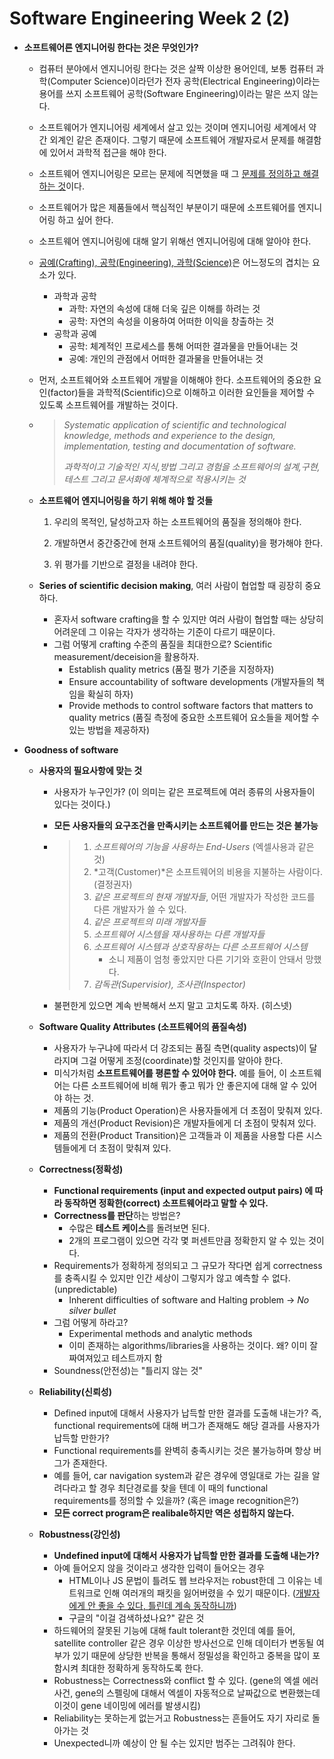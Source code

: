 # Software Engineering Week 2 (2)

* **소프트웨어른 엔지니어링 한다는 것은 무엇인가?**

  * 컴퓨터 분야에서 엔지니어링 한다는 것은 살짝 이상한 용어인데, 보통 컴퓨터 과학(Computer Science)이라던가 전자 공학(Electrical Engineering)이라는 용어를 쓰지 소프트웨어 공학(Software Engineering)이라는 말은 쓰지 않는다.

  * 소프트웨어가 엔지니어링 세계에서 살고 있는 것이며 엔지니어링 세계에서 약간 외계인 같은 존재이다. 그렇기 때문에 소프트웨어 개발자로서 문제를 해결함에 있어서 과학적 접근을 해야 한다.

  * 소프트웨어 엔지니어링은 모르는 문제에 직면했을 때 그 <u>문제를 정의하고 해결하는 것</u>이다.

  * 소프트웨어가 많은 제품들에서 핵심적인 부분이기 때문에 소프트웨어를 엔지니어링 하고 싶어 한다.

  * 소프트웨어 엔지니어링에 대해 알기 위해선 엔지니어링에 대해 알아야 한다.

  * <u>공예(Crafting), 공학(Engineering), 과학(Science)</u>은 어느정도의 겹치는 요소가 있다.

    * 과학과 공학
      * 과학: 자연의 속성에 대해 더욱 깊은 이해를 하려는 것
      * 공학: 자연의 속성을 이용하여 어떠한 이익을 창출하는 것
    * 공학과 공예
      * 공학: 체계적인 프로세스를 통해 어떠한 결과물을 만들어내는 것
      * 공예: 개인의 관점에서 어떠한 결과물을 만들어내는 것

  * 먼저, 소프트웨어와 소프트웨어 개발을 이해해야 한다. 소프트웨어의 중요한 요인(factor)들을 과학적(Scientific)으로 이해하고 이러한 요인들을 제어할 수 있도록 소프트웨어를 개발하는 것이다.

  * > *Systematic application of scientific and technological knowledge, methods and experience to the design, implementation, testing and documentation of software.*
    >
    > *과학적이고 기술적인 지식,방법 그리고 경험을 소프트웨어의 설계,구현,테스트 그리고 문서화에 체계적으로 적용시키는 것*

  * **소프트웨어 엔지니어링을 하기 위해 해야 할 것들**

    1. 우리의 목적인, 달성하고자 하는 소프트웨어의 품질을 정의해야 한다.

    2. 개발하면서 중간중간에 현재 소프트웨어의 품질(quality)을 평가해야 한다.

    3. 위 평가를 기반으로 결정을 내려야 한다.

  * **Series of scientific decision making**, 여러 사람이 협업할 때 굉장히 중요하다.

    * 혼자서 software crafting을 할 수 있지만 여러 사람이 협업할 때는 상당히 어려운데 그 이유는 각자가 생각하는 기준이 다르기 때문이다.
    * 그럼 어떻게 crafting 수준의 품질을 최대한으로? Scientific measurement/deceision을 활용하자.
      * Establish quality metrics (품질 평가 기준을 지정하자)
      * Ensure accountability of software developments (개발자들의 책임을 확실히 하자)
      * Provide methods to control software factors that matters to quality metrics (품질 측정에 중요한 소프트웨어 요소들을 제어할 수 있는 방법을 제공하자)

* **Goodness of software**

  * **사용자의 필요사항에 맞는 것**

    * 사용자가 누구인가? (이 의미는 같은 프로젝트에 여러 종류의 사용자들이 있다는 것이다.)

    * **모든 사용자들의 요구조건을 만족시키는 소프트웨어를 만드는 것은 불가능**

    * > 1. *소프트웨어의 기능을 사용하는 End-Users* (엑셀사용과 같은 것)
      > 2. *고객(Customer)*은 소프트웨어의 비용을 지불하는 사람이다. (결정권자)
      > 3. *같은 프로젝트의 현재 개발자들*, 어떤 개발자가 작성한 코드를 다른 개발자가 쓸 수 있다.
      > 4. *같은 프로젝트의 미래 개발자들*
      > 5. *소프트웨어 시스템을 재사용하는 다른 개발자들*
      > 6. *소프트웨어 시스템과 상호작용하는 다른 소프트웨어 시스템*
      >    * 소니 제품이 엄청 좋았지만 다른 기기와 호환이 안돼서 망했다.
      > 7. *감독관(Supervisior), 조사관(Inspector)*

    * 불편한게 있으면 계속 반복해서 쓰지 말고 고치도록 하자. (히스넷)

  * **Software Quality Attributes (소프트웨어의 품질속성)**

    * 사용자가 누구냐에 따라서 더 강조되는 품질 측면(quality aspects)이 달라지며 그걸 어떻게 조정(coordinate)할 것인지를 알아야 한다.
    * 미식가처럼 **소프트트웨어를 평론할 수 있어야 한다.** 예를 들어, 이 소프트웨어는 다른 소프트웨어에 비해 뭐가 좋고 뭐가 안 좋은지에 대해 알 수 있어야 하는 것.
    * 제품의 기능(Product Operation)은 사용자들에게 더 초점이 맞춰져 있다.
    * 제품의 개선(Product Revision)은 개발자들에게 더 초점이 맞춰져 있다.
    * 제품의 전환(Product Transition)은 고객들과 이 제품을 사용할 다른 시스템들에게 더 초점이 맞춰져 있다.

  * **Correctness(정확성)**

    * **Functional requirements (input and expected output pairs) 에 따라 동작하면 정확한(correct) 소프트웨어라고 말할 수 있다.**
    * **Correctness를 판단**하는 방법은?
      * 수많은 **테스트 케이스**를 돌려보면 된다.
      * 2개의 프로그램이 있으면 각각 몇 퍼센트만큼 정확한지 알 수 있는 것이다.
    * Requirements가 정확하게 정의되고 그 규모가 작다면 쉽게 correctness를 충족시킬 수 있지만 인간 세상이 그렇지가 않고 예측할 수 없다.(unpredictable)
      * Inherent difficulties of software and Halting problem → *No silver bullet*
    * 그럼 어떻게 하라고?
      * Experimental methods and analytic methods
      * 이미 존재하는 algorithms/libraries을 사용하는 것이다. 왜? 이미 잘 짜여져있고 테스트까지 함
    * Soundness(안전성)는 "틀리지  않는 것"

  * **Reliability(신뢰성)**

    * Defined input에 대해서 사용자가 납득할 만한 결과를 도출해 내는가? 즉, functional requirements에 대해 버그가 존재해도 해당 결과를 사용자가 납득할 만한가?
    * Functional requirements를 완벽히 충족시키는 것은 불가능하며 항상 버그가 존재한다.
    * 예를 들어, car navigation system과 같은 경우에 영일대로 가는 길을 알려다라고 할 경우 최단경로를 찾을 텐데 이 때의 functional requirements를 정의할 수 있을까? (혹은 image recognition은?)
    * **모든 correct program은 realibale하지만 역은 성립하지 않는다.**

  * **Robustness(강인성)**

    * **Undefined input에 대해서 사용자가 납득할 만한 결과를 도출해 내는가?**
    * 아예 들어오지 않을 것이라고 생각한 입력이 들어오는 경우
      * HTML이나 JS 문법이 틀려도 웹 브라우저는 robust한데 그 이유는 네트워크로 인해 여러개의 패킷을 잃어버렸을 수 있기 때문이다. (<u>개발자에게 안 좋을 수 있다, 틀린데 계속 동작하니까</u>)
      * 구글의 "이걸 검색하셨나요?" 같은 것
    * 하드웨어의 잘못된 기능에 대해 fault tolerant한 것인데 예를 들어, satellite controller 같은 경우 이상한 방사선으로 인해 데이터가 변동될 여부가 있기 때문에 상당한 반복을 통해서 정밀성을 확인하고 중복을 많이 포함시켜 최대한 정확하게 동작하도록 한다.
    * Robustness는 Correctness와 conflict 할 수 있다. (gene의 엑셀 에러 사건, gene의 스펠링에 대해서 엑셀이 자동적으로 날짜값으로 변환했는데 이것이 gene 네이밍에 에러를 발생시킴)
    * Reliability는 못하는게 없는거고 Robustness는 흔들어도 자기 자리로 돌아가는 것
    * Unexpected니까 예상이 안 될 수는 있지만 범주는 그려줘야 한다.
